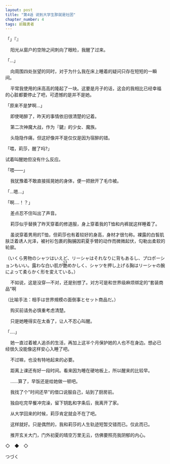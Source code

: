 ```yaml
---
layout: post
title: "第4话 说到大学生那就是社团"
chapter_number: 4
tags: 前職勇者
---
```


「」『』

    阳光从窗户的空隙之间刺向了眼睑，我醒了过来。

「...」

    向周围四处张望的同时，对于为什么我在床上睡着的疑问只存在短短的一瞬间。

    平常我使用的床高高的隆起了一块。这要是月子的话，这会的我相比已经幸福的心脏都要停止了吧，可遗憾的是并不是她。

「原来不是梦啊...」

    即使喝醉了，昨天的事情依旧很清楚的记着。

    第二次神魔大战，作为『鍵』的少女、魔族。

    头隐隐作痛，但这好像并不是仅仅是因为宿醉的错。

「喂，莉莎，醒了吗?」

试着叫醒她但没有什么反应。

「喂——」

    我犹豫着不敢直接摇晃她的身体，便一把掀开了毛巾被。

「...嗯...」

「啊....！？」

    差点忍不住叫出了声音。

    莉莎似乎替换了昨天穿着的修道服，身上穿着我的T恤和内裤就这样睡着了。

    虽说穿着男用的T恤，但莉莎也有着较好的身高，身材才很匀称。裸露的白皙肌肤泛着诱人光泽，被衬衫包裹的胸脯因莉夏手臂的动作而微微起伏，勾勒出柔软的轮廓。

（いくら男物のシャツはいえど、リーシャはそれなりに背もあるし、プロポーションもいい。露わな白い肌が<ruby>艶<rt>なま</rt></ruby>めかしく、シャツを押し上げる胸はリーシャの腕によって柔らかく形を変えている。）

    不如说，这是没穿—不对，还是别想了。对方可是和世界级麻烦绑定的“套装商品”啊

（比喻手法：相手は世界規模の面倒事とセット商品だ。）

    购买前请务必慎重考虑清楚。

    只是她睡得实在太香了，让人不忍心叫醒。

「‥‥」

    她一直过着被人追杀的生活，再加上这半个月保护她的人也不在身边。想必已经很久没能像这样安心入睡了吧。

    不过嘛，也没有特地起来的必要。

    距离上课还有好一段时间。看来因为睡在硬地板上，所以醒来的比较早。

    ……算了，早饭还是给她做一顿吧。

    我找了个"时间还早"的借口说服自己，站到了厨房前。

    独自吃完早餐冲完澡，留下钥匙和字条后，我离开了家。

    从大学回来的时候，莉莎肯定就会不在了吧。

    这样就好。只是偶然的，我和莉莎的人生轨迹短暂交错而已。仅此而已。

    推开玄关大门，门外初夏的晴空万里无云，仿佛要照亮我阴郁的内心。



◇　◆　◇





つづく

